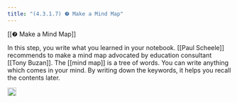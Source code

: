 ```yaml
---
title: "(4.3.1.7) ❼ Make a Mind Map"
---
```


[[❼ Make a Mind Map]]

In this step, you write what you learned in your notebook. [[Paul Scheele]] recommends to make a mind map advocated by education consultant [[Tony Buzan]]. The [[mind map]] is a tree of words. You can write anything which comes in your mind. By writing down the keywords, it helps you recall the contents later.

<img src='https://scrapbox.io/api/pages/nishio-en/en/icon' alt='en.icon' height="19.5"/>